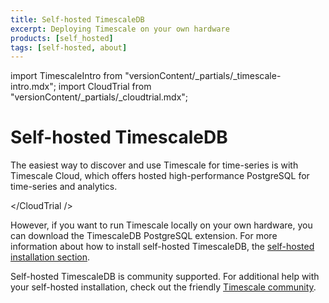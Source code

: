 ```yaml
---
title: Self-hosted TimescaleDB
excerpt: Deploying Timescale on your own hardware
products: [self_hosted]
tags: [self-hosted, about]
---
```


import TimescaleIntro from "versionContent/_partials/_timescale-intro.mdx";
import CloudTrial from "versionContent/_partials/_cloudtrial.mdx";

# Self-hosted TimescaleDB

<TimescaleIntro />

The easiest way to discover and use Timescale for time-series is with Timescale
Cloud, which offers hosted high-performance PostgreSQL for time-series and
analytics.

</CloudTrial />

However, if you want to run Timescale locally on your own hardware, you can
download the TimescaleDB PostgreSQL extension. For more information about how to
install self-hosted TimescaleDB, the
[self-hosted installation section][self-hosted-install].

Self-hosted TimescaleDB is community supported. For additional help with your
self-hosted installation, check out the friendly [Timescale community][community].

[self-hosted-install]: /self-hosted/:currentVersion:/install/
[community]: https://www.timescale.com/community/
